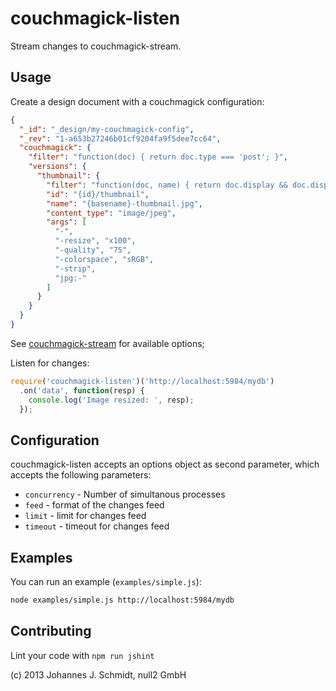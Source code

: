 couchmagick-listen
============
Stream changes to couchmagick-stream.

Usage
-----
Create a design document with a couchmagick configuration:
```json
{
  "_id": "_design/my-couchmagick-config",
  "_rev": "1-a653b27246b01cf9204fa9f5dee7cc64",
  "couchmagick": {
    "filter": "function(doc) { return doc.type === 'post'; }",
    "versions": {
      "thumbnail": {
        "filter": "function(doc, name) { return doc.display && doc.display.indexOf('overview') > -1; }",
        "id": "{id}/thumbnail",
        "name": "{basename}-thumbnail.jpg",
        "content_type": "image/jpeg",
        "args": [
          "-",
          "-resize", "x100",
          "-quality", "75",
          "-colorspace", "sRGB",
          "-strip",
          "jpg:-"
        ]
      }
    }
  }
}
```
See [couchmagick-stream](https://github.com/null2/couchmagick-stream) for available options;

Listen for changes:
```js
require('couchmagick-listen')('http://localhost:5984/mydb')
  .on('data', function(resp) {
    console.log('Image resized: ', resp);
  });
```

Configuration
-------------
couchmagick-listen accepts an options object as second parameter, which accepts
the following parameters:

* `concurrency` - Number of simultanous processes
* `feed` - format of the changes feed
* `limit` - limit for changes feed
* `timeout` - timeout for changes feed


Examples
--------
You can run an example (`examples/simple.js`):
```bash
node examples/simple.js http://localhost:5984/mydb
```

Contributing
------------
Lint your code with `npm run jshint`

(c) 2013 Johannes J. Schmidt, null2 GmbH
